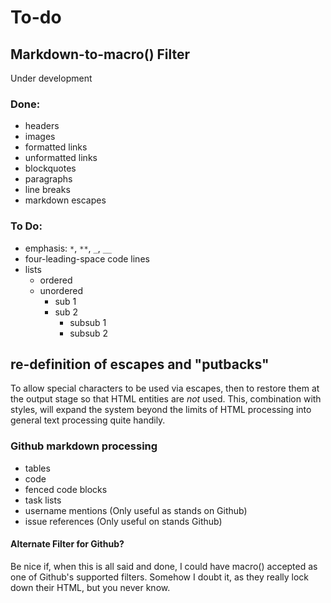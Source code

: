 # To-do

## Markdown-to-macro() Filter

Under development

### Done:

* headers
* images
* formatted links
* unformatted links
* blockquotes
* paragraphs
* line breaks
* markdown escapes

### To Do:

* emphasis: `*`, `**`, `_`, `__`
* four-leading-space code lines
* lists
  * ordered
  * unordered
    * sub 1
    * sub 2
      * subsub 1
      * subsub 2

## re-definition of escapes and "putbacks"

To allow special characters to be used via escapes, then to restore them
at the output stage so that HTML entities are *not* used. This, combination with styles, will expand
the system beyond the limits of HTML processing into general text processing
quite handily.

### Github markdown processing

* tables
* code
* fenced code blocks
* task lists
* username mentions \(Only useful as stands on Github\)
* issue references \(Only useful on stands Github\)

#### Alternate Filter for Github?

Be nice if, when this is all said and done, I could have macro\(\) accepted
as one of Github's supported filters. Somehow I doubt it, as they really
lock down their HTML, but you never know.
